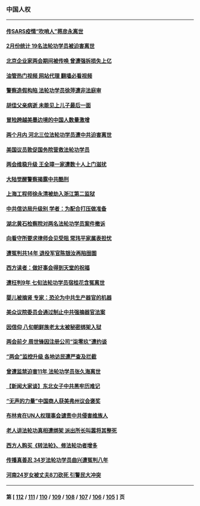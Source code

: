 ### 中国人权
---
#### [传SARS疫情“吹哨人”蒋彦永离世](../../pages/ncid278/n13949222.md?03141245) 
#### [2月份统计 19名法轮功学员被迫害离世](../../pages/ncid278/n13947335.md?03141245) 
#### [北京企业家两会期间被传唤 曾遭强拆损失上亿](../../pages/ncid278/n13947896.md?03141245) 
#### [油管热门视频 网站代理 翻墙必看视频](http://138.2.39.72:81/youtube.html?epic-marker?03141245)
#### [警察造假构陷 法轮功学员徐萍遭非法庭审](../../pages/ncid278/n13946469.md?03141245) 
#### [胡佳父亲病逝 未能见上儿子最后一面](../../pages/ncid278/n13947415.md?03141245) 
#### [冒险跨越美墨边境的中国人数量激增](../../pages/ncid278/n13946742.md?03141245) 
#### [两个月内 河北三位法轮功学员遭中共迫害离世](../../pages/ncid278/n13945856.md?03141245) 
#### [美国议员敦促国务院营救法轮功学员](../../pages/ncid278/n13945791.md?03141245) 
#### [两会维稳升级 王全璋一家遭数十人上门滋扰](../../pages/ncid278/n13946416.md?03141245) 
#### [大陆觉醒警察揭露中共酷刑](../../pages/ncid278/n13937616.md?03141245) 
#### [上海工程师徐永清被劫入浙江第二监狱](../../pages/ncid278/n13945041.md?03141245) 
#### [中共信访局升级别 学者：为配合打压做准备](../../pages/ncid278/n13945602.md?03141245) 
#### [湖北黄石检察院对两名法轮功学员案件撤诉](../../pages/ncid278/n13944382.md?03141245) 
#### [向看守所要求律师会见受阻 常玮平家属表担忧](../../pages/ncid278/n13944719.md?03141245) 
#### [遭冤判共14年 退役军官陈银汝再陷囹圄](../../pages/ncid278/n13943569.md?03141245) 
#### [西方读者：做好事会得到天堂的祝福](../../pages/ncid278/n13943151.md?03141245) 
#### [遭枉判9年 七旬法轮功学员宿桂花含冤离世](../../pages/ncid278/n13943708.md?03141245) 
#### [婴儿被摘肾 专家：恐沦为中共生产器官的机器](../../pages/ncid278/n13944074.md?03141245) 
#### [美众议院委员会通过制止中共强摘器官法案](../../pages/ncid278/n13943637.md?03141245) 
#### [因信仰 八旬朝鲜族老太太被秘密绑架入狱](../../pages/ncid278/n13942333.md?03141245) 
#### [两会前夕 周世锋因注册公司“柒零玖”遭约谈](../../pages/ncid278/n13942894.md?03141245) 
#### [“两会”监控升级 各地访民遭严查及拦截](../../pages/ncid278/n13942702.md?03141245) 
#### [曾遭监禁迫害11年 法轮功学员张久海离世](../../pages/ncid278/n13941569.md?03141245) 
#### [【新闻大家谈】东北女子中共黑牢历难记](../../pages/ncid278/n13942450.md?03141245) 
#### [“无声的力量”中国商人获美弗州议会褒奖](../../pages/ncid278/n13941208.md?03141245) 
#### [布林肯在UN人权理事会谴责中共侵害维族人](../../pages/ncid278/n13941841.md?03141245) 
#### [老人讲法轮功真相遭绑架 派出所长叫嚣将其整死](../../pages/ncid278/n13939553.md?03141245) 
#### [西方人购买《转法轮》、修法轮功者增多](../../pages/ncid278/n13939369.md?03141245) 
#### [传播真善忍 34岁法轮功学员曲兴遭冤判八年](../../pages/ncid278/n13939536.md?03141245) 
#### [河南24岁女被丈夫8刀砍死 引警民大冲突](../../pages/ncid278/n13939491.md?03141245) 

---
#### 第 [ [112](./112.md?03141245) / [111](./111.md?03141245) / [110](./110.md?03141245) / [109](./109.md?03141245) / [108](./108.md?03141245) / [107](./107.md?03141245) / [106](./106.md?03141245) / [105](./105.md?03141245) ] 页
